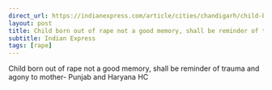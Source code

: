```yaml
---
direct_url: https://indianexpress.com/article/cities/chandigarh/child-born-out-of-rape-reminder-of-agony-to-mother-punjab-haryana-hc-8297280/
layout: post
title: Child born out of rape not a good memory, shall be reminder of trauma and agony to mother- Punjab and Haryana HC
subtitle: Indian Express
tags: [rape]
---
```


Child born out of rape not a good memory, shall be reminder of trauma and agony to mother- Punjab and Haryana HC